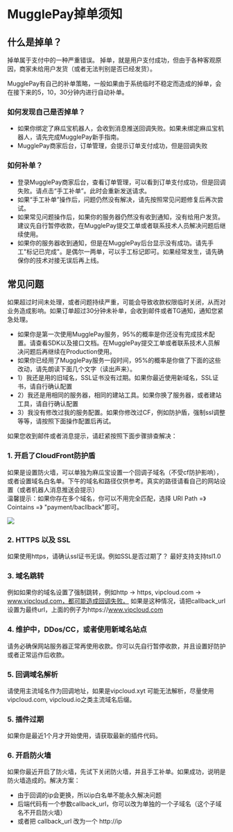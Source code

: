 # MugglePay掉单须知

## 什么是掉单？

掉单属于支付中的一种严重错误。 掉单，就是用户支付成功，但由于各种客观原因，商家未给用户发货（或者无法判别是否已经发货）。

MugglePay有自己的补单策略，一般如果由于系统临时不稳定而造成的掉单，会在接下来的5，10，30分钟内进行自动补单。


### 如何发现自己是否掉单？

 * 如果你绑定了麻瓜宝机器人，会收到消息推送回调失败。如果未绑定麻瓜宝机器人，请先完成MugglePay新手指南。
 * MugglePay商家后台，订单管理，会提示订单支付成功，但是回调失败
 
### 如何补单？

 * 登录MugglePay商家后台，查看订单管理，可以看到订单支付成功，但是回调失败。请点击“手工补单”。此时会重新发送请求。
 * 如果“手工补单”操作后，问题仍然没有解决，请先按照常见问题修复后再次尝试。
 * 如果常见问题操作后，如果你的服务器仍然没有收到通知，没有给用户发货。建议先自行暂停收款，在MugglePay提交工单或者联系技术人员解决问题后继续使用。
 * 如果你的服务器收到通知，但是在MugglePay后台显示没有成功。请先手工"标记已完成"。是偶尔一两单，可以手工标记即可。如果经常发生，请先确保你的技术对接无误后再上线。


## 常见问题

如果超过时间未处理，或者问题持续严重，可能会导致收款权限临时关闭，从而对业务造成影响。如果订单超过30分钟未补单，会收到邮件或者TG通知，通知您紧急处理。

 * 如果你是第一次使用MugglePay服务，95%的概率是你还没有完成技术配置。请查看SDK以及接口文档。在MugglePay提交工单或者联系技术人员解决问题后再继续在Production使用。
 * 如果你已经用了MugglePay服务一段时间，95%的概率是你做了下面的这些改动，请先朗读下面几个文字（读出声来）。
 * 1）我还是用的旧域名，SSL证书没有过期。如果你最近使用新域名，SSL证书，请自行确认配置
 * 2）我还是用相同的服务器，相同的建站工具。如果你换了服务器，或者建站工具，请自行确认配置
 * 3）我没有修改过我的服务配置。如果你修改过CF，例如防护盾，强制ssl调整等等，请按照下面操作配置后再试。
 

如果您收到邮件或者消息提示，请赶紧按照下面步骤排查解决：

### 1. 开启了CloudFront防护盾

如果是设置防火墙，可以单独为麻瓜宝设置一个回调子域名（不受cf防护影响），或者设置域名白名单。下午的域名和路径仅供参考。真实的路径请看自己的网站设置（或者机器人消息推送会提示）
<br />
温馨提示：如果你存在多个域名，你可以不用完全匹配，选择 URI Path =》 Cointains =》 "payment/bacllback"即可。

<img src="https://cdn.mugglepay.com/pay/instructions/callback.jpg" />


### 2. HTTPS 以及 SSL

如果使用https，请确认ssl证书无误。例如SSL是否过期了？
最好支持支持tsl1.0


### 3. 域名跳转

例如如果你的域名设置了强制跳转，例如http -> https, vipcloud.com -> www.vipcloud.com，都可能造成回调失败。
如果是这种情况，请把callback_url设置为最终url，上面的例子为https://www.vipcloud.com


### 4. 维护中，DDos/CC，或者使用新域名站点

请务必确保网站服务器正常再使用收款。你可以先自行暂停收款，并且设置好防护或者正常运作后收款。


### 5. 回调域名解析

请使用主流域名作为回调地址，如果是vipcloud.xyt 可能无法解析，尽量使用vipcloud.com, vipcloud.io之类主流域名后缀。

### 5. 插件过期

如果你是最近1个月才开始使用，请获取最新的插件代码。

### 6. 开启防火墙

如果你最近开启了防火墙，先试下关闭防火墙，并且手工补单。如果成功，说明是防火墙造成的。解决方案：

 - 由于回调的ip会更换，所以ip白名单不能永久解决问题
 - 后端代码有一个参数callback_url，你可以改为单独的一个子域名（这个子域名不开启防火墙）
 - 或者把 callback_url 改为一个 http://ip 


